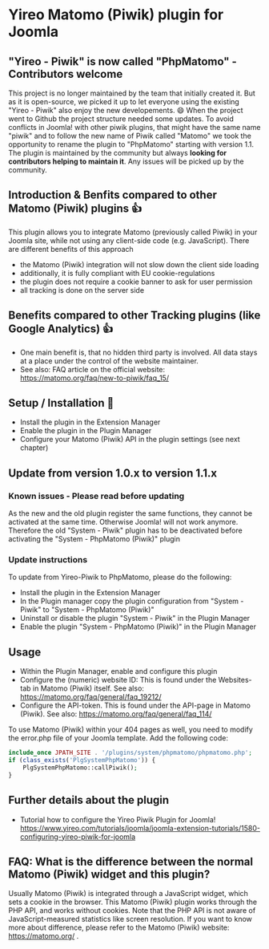 # Yireo Matomo (Piwik) plugin for Joomla

## "Yireo - Piwik" is now called "PhpMatomo" - Contributors welcome
This project is no longer maintained by the team that initially created it. But as it is open-source, we picked it up to let everyone using the existing "Yireo - Piwik" also enjoy the new developements. :smile:
When the project went to Github the project structure needed some updates. To avoid conflicts in Joomla! with other piwik plugins, that might have the same name "piwik" and to follow the new name of Piwik called "Matomo" we took the opportunity to rename the plugin to "PhpMatomo" starting with version 1.1.
The plugin is maintained by the community but always **looking for contributors helping to maintain it**. Any issues will be picked up by the community. 

## Introduction & Benfits compared to other Matomo (Piwik) plugins :thumbsup:
This plugin allows you to integrate Matomo (previously called Piwik) in your Joomla site, while not using any client-side code (e.g. JavaScript). There are different benefits of this approach
* the Matomo (Piwik) integration will not slow down the client side loading
* additionally, it is fully compliant with EU cookie-regulations
* the plugin does not require a cookie banner to ask for user permission
* all tracking is done on the server side

## Benefits compared to other Tracking plugins (like Google Analytics) :thumbsup:
* One main benefit is, that no hidden third party is involved. All data stays at a place under the control of the website maintainer.
* See also: FAQ article on the official website: https://matomo.org/faq/new-to-piwik/faq_15/

## Setup / Installation :wrench:
* Install the plugin in the Extension Manager
* Enable the plugin in the Plugin Manager
* Configure your Matomo (Piwik) API in the plugin settings (see next chapter)

## Update from version 1.0.x to version 1.1.x
### Known issues - Please read before updating 
As the new and the old plugin register the same functions, they cannot be activated at the same time. Otherwise Joomla! will not work anymore.
Therefore the old "System - Piwik" plugin has to be deactivated before activating the "System - PhpMatomo (Piwik)" plugin

### Update instructions
To update from Yireo-Piwik to PhpMatomo, please do the following:
* Install the plugin in the Extension Manager
* In the Plugin manager copy the plugin configuration from "System - Piwik" to "System - PhpMatomo (Piwik)"
* Uninstall or disable the plugin "System - Piwik" in the Plugin Manager
* Enable the plugin "System - PhpMatomo (Piwik)" in the Plugin Manager


## Usage
* Within the Plugin Manager, enable and configure this plugin
* Configure the (numeric) website ID: This is found under the Websites-tab in Matomo (Piwik) itself. See also: https://matomo.org/faq/general/faq_19212/
* Configure the API-token. This is found under the API-page in Matomo (Piwik). See also: https://matomo.org/faq/general/faq_114/

To use Matomo (Piwik) within your 404 pages as well, you need to modify the error.php file of your Joomla template. Add the following code:
```php
include_once JPATH_SITE . '/plugins/system/phpmatomo/phpmatomo.php';
if (class_exists('PlgSystemPhpMatomo')) {
	PlgSystemPhpMatomo::callPiwik();
}
```

## Further details about the plugin
* Tutorial how to configure the Yireo Piwik Plugin for Joomla! https://www.yireo.com/tutorials/joomla/joomla-extension-tutorials/1580-configuring-yireo-piwik-for-joomla


## FAQ: What is the difference between the normal Matomo (Piwik) widget and this plugin?
Usually Matomo (Piwik) is integrated through a JavaScript widget, which sets a cookie in the browser. This Matomo (Piwik) plugin works through the PHP API, and works without cookies. Note that the PHP API is not aware of JavaScript-measured statistics like screen resolution. If you want to know more about difference, please refer to the Matomo (Piwik) website: https://matomo.org/ .

